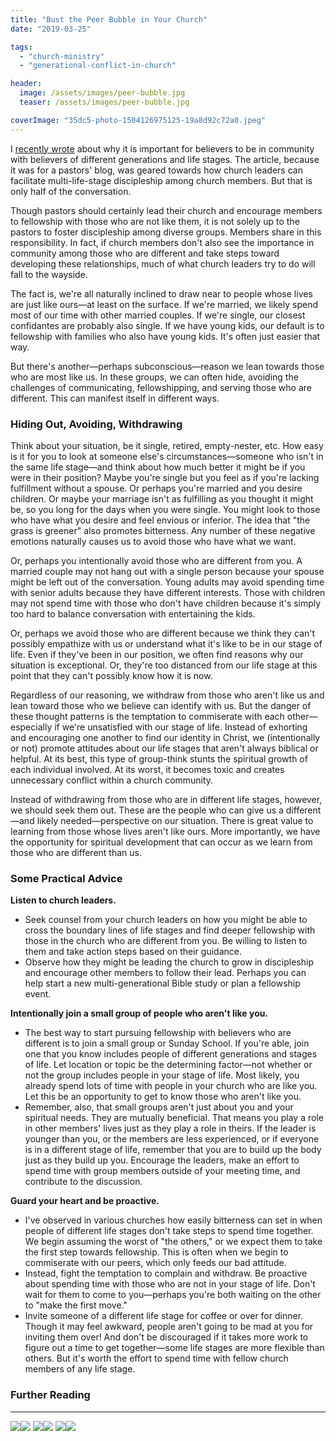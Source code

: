```yaml
---
title: "Bust the Peer Bubble in Your Church"
date: "2019-03-25"

tags: 
  - "church-ministry"
  - "generational-conflict-in-church"

header:
  image: /assets/images/peer-bubble.jpg
  teaser: /assets/images/peer-bubble.jpg

coverImage: "35dc5-photo-1504126975125-19a8d92c72a0.jpeg"
---
```


I [recently wrote](https://factsandtrends.net/2019/02/26/discipleship-that-goes-beyond-peer-circles/) about why it is important for believers to be in community with believers of different generations and life stages. The article, because it was for a pastors' blog, was geared towards how church leaders can facilitate multi-life-stage discipleship among church members. But that is only half of the conversation.  

Though pastors should certainly lead their church and encourage members to fellowship with those who are not like them, it is not solely up to the pastors to foster discipleship among diverse groups. Members share in this responsibility. In fact, if church members don't also see the importance in community among those who are different and take steps toward developing these relationships, much of what church leaders try to do will fall to the wayside.  

The fact is, we're all naturally inclined to draw near to people whose lives are just like ours—at least on the surface. If we're married, we likely spend most of our time with other married couples. If we're single, our closest confidantes are probably also single. If we have young kids, our default is to fellowship with families who also have young kids. It's often just easier that way.  

But there's another—perhaps subconscious—reason we lean towards those who are most like us. In these groups, we can often hide, avoiding the challenges of communicating, fellowshipping, and serving those who are different. This can manifest itself in different ways.  

### **Hiding Out, Avoiding, Withdrawing**  

Think about your situation, be it single, retired, empty-nester, etc. How easy is it for you to look at someone else's circumstances—someone who isn't in the same life stage—and think about how much better it might be if you were in their position? Maybe you're single but you feel as if you're lacking fulfillment without a spouse. Or perhaps you're married and you desire children. Or maybe your marriage isn't as fulfilling as you thought it might be, so you long for the days when you were single. You might look to those who have what you desire and feel envious or inferior. The idea that "the grass is greener" also promotes bitterness. Any number of these negative emotions naturally causes us to avoid those who have what we want.  

Or, perhaps you intentionally avoid those who are different from you. A married couple may not hang out with a single person because your spouse might be left out of the conversation. Young adults may avoid spending time with senior adults because they have different interests. Those with children may not spend time with those who don't have children because it's simply too hard to balance conversation with entertaining the kids.  

Or, perhaps we avoid those who are different because we think they can't possibly empathize with us or understand what it's like to be in our stage of life. Even if they've been in our position, we often find reasons why our situation is exceptional. Or, they're too distanced from our life stage at this point that they can't possibly know how it is now.  

Regardless of our reasoning, we withdraw from those who aren't like us and lean toward those who we believe can identify with us. But the danger of these thought patterns is the temptation to commiserate with each other—especially if we're unsatisfied with our stage of life. Instead of exhorting and encouraging one another to find our identity in Christ, we (intentionally or not) promote attitudes about our life stages that aren't always biblical or helpful. At its best, this type of group-think stunts the spiritual growth of each individual involved. At its worst, it becomes toxic and creates unnecessary conflict within a church community.  

Instead of withdrawing from those who are in different life stages, however, we should seek them out. These are the people who can give us a different—and likely needed—perspective on our situation. There is great value to learning from those whose lives aren't like ours. More importantly, we have the opportunity for spiritual development that can occur as we learn from those who are different than us.  

### **Some Practical Advice**  

**Listen to church leaders.**

- Seek counsel from your church leaders on how you might be able to cross the boundary lines of life stages and find deeper fellowship with those in the church who are different from you. Be willing to listen to them and take action steps based on their guidance.
- Observe how they might be leading the church to grow in discipleship and encourage other members to follow their lead. Perhaps you can help start a new multi-generational Bible study or plan a fellowship event.

**Intentionally join a small group of people who aren't like you.**

- The best way to start pursuing fellowship with believers who are different is to join a small group or Sunday School. If you're able, join one that you know includes people of different generations and stages of life. Let location or topic be the determining factor—not whether or not the group includes people in your stage of life. Most likely, you already spend lots of time with people in your church who are like you. Let this be an opportunity to get to know those who aren't like you.
- Remember, also, that small groups aren't just about you and your spiritual needs. They are mutually beneficial. That means you play a role in other members' lives just as they play a role in theirs. If the leader is younger than you, or the members are less experienced, or if everyone is in a different stage of life, remember that you are to build up the body just as they build up you. Encourage the leaders, make an effort to spend time with group members outside of your meeting time, and contribute to the discussion.

**Guard your heart and be proactive.**

- I've observed in various churches how easily bitterness can set in when people of different life stages don't take steps to spend time together. We begin assuming the worst of "the others," or we expect them to take the first step towards fellowship. This is often when we begin to commiserate with our peers, which only feeds our bad attitude.
- Instead, fight the temptation to complain and withdraw. Be proactive about spending time with those who are not in your stage of life. Don't wait for them to come to you—perhaps you're both waiting on the other to "make the first move."
- Invite someone of a different life stage for coffee or over for dinner. Though it may feel awkward, people aren't going to be mad at you for inviting them over! And don't be discouraged if it takes more work to figure out a time to get together—some life stages are more flexible than others. But it's worth the effort to spend time with fellow church members of any life stage.

### Further Reading

* * *

[![](//ws-na.amazon-adsystem.com/widgets/q?_encoding=UTF8&ASIN=B016NESM0G&Format=_SL250_&ID=AsinImage&MarketPlace=US&ServiceVersion=20070822&WS=1&tag=keelancook-20&language=en_US)](https://www.amazon.com/Life-Together-Dietrich-Bonhoeffer-Works-ebook/dp/B016NESM0G/ref=as_li_ss_il?keywords=life+together&qid=1585333292&sr=8-1-spons&psc=1&spLa=ZW5jcnlwdGVkUXVhbGlmaWVyPUExWU9JV1E5VlRaMjEwJmVuY3J5cHRlZElkPUExMDI0MTk4MTlFRDZGT1lDRUs1USZlbmNyeXB0ZWRBZElkPUEwOTAzMDU2Mk8wRFRFNzFVVFFJQyZ3aWRnZXROYW1lPXNwX2F0ZiZhY3Rpb249Y2xpY2tSZWRpcmVjdCZkb05vdExvZ0NsaWNrPXRydWU=&linkCode=li3&tag=keelancook-20&linkId=854e314952c2d454d5093c941ddefd2a&language=en_US)![](https://ir-na.amazon-adsystem.com/e/ir?t=keelancook-20&language=en_US&l=li3&o=1&a=B016NESM0G) [![](//ws-na.amazon-adsystem.com/widgets/q?_encoding=UTF8&ASIN=B004T0AAPC&Format=_SL250_&ID=AsinImage&MarketPlace=US&ServiceVersion=20070822&WS=1&tag=keelancook-20&language=en_US)](https://www.amazon.com/When-Church-Was-Family-Recapturing-ebook/dp/B004T0AAPC/ref=as_li_ss_il?crid=19IB3CIEIFCEN&keywords=when+the+church+was+a+family&qid=1585352869&sprefix=when+the+church+was+a+family,aps,195&sr=8-1&linkCode=li3&tag=keelancook-20&linkId=993a8252282191a75245f9c3a7a56cde&language=en_US)![](https://ir-na.amazon-adsystem.com/e/ir?t=keelancook-20&language=en_US&l=li3&o=1&a=B004T0AAPC) [![](//ws-na.amazon-adsystem.com/widgets/q?_encoding=UTF8&ASIN=B007R0P4LG&Format=_SL250_&ID=AsinImage&MarketPlace=US&ServiceVersion=20070822&WS=1&tag=keelancook-20&language=en_US)](https://www.amazon.com/Trellis-Vine-Colin-Marshall-ebook/dp/B007R0P4LG/ref=as_li_ss_il?_encoding=UTF8&pd_rd_i=B007R0P4LG&pd_rd_r=cbc3e19d-1a70-4606-8470-5d4ce494ee47&pd_rd_w=Ms1yS&pd_rd_wg=NsIjB&pf_rd_p=3187ad9b-122f-43f5-9fd5-75b35f775d85&pf_rd_r=12Y8D94HXJQ8HW5MVNFS&psc=1&refRID=12Y8D94HXJQ8HW5MVNFS&linkCode=li3&tag=keelancook-20&linkId=bed86b557ec0839e585e0950e8f4f97d&language=en_US)![](https://ir-na.amazon-adsystem.com/e/ir?t=keelancook-20&language=en_US&l=li3&o=1&a=B007R0P4LG)
